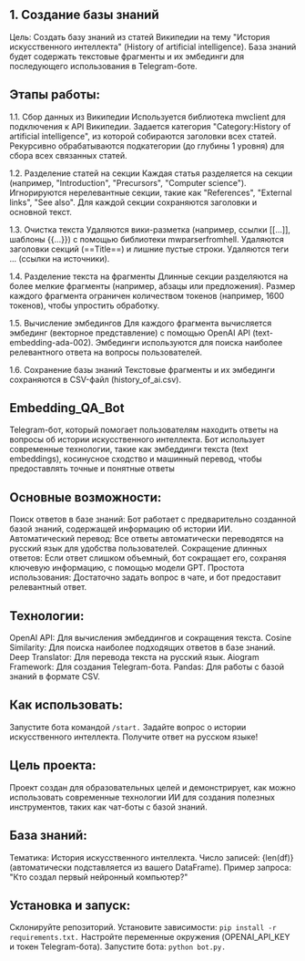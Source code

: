 ## 1. Создание базы знаний
Цель:
Создать базу знаний из статей Википедии на тему "История искусственного интеллекта" (History of artificial intelligence). База знаний будет содержать текстовые фрагменты и их эмбединги для последующего использования в Telegram-боте.

## Этапы работы:
1.1. Сбор данных из Википедии
Используется библиотека mwclient для подключения к API Википедии. Задается категория "Category:History of artificial intelligence", из которой собираются заголовки всех статей. Рекурсивно обрабатываются подкатегории (до глубины 1 уровня) для сбора всех связанных статей.

1.2. Разделение статей на секции
Каждая статья разделяется на секции (например, "Introduction", "Precursors", "Computer science"). Игнорируются нерелевантные секции, такие как "References", "External links", "See also". Для каждой секции сохраняются заголовки и основной текст.

1.3. Очистка текста
Удаляются вики-разметка (например, ссылки [[...]], шаблоны {{...}}) с помощью библиотеки mwparserfromhell. Удаляются заголовки секций (==Title==) и лишние пустые строки. Удаляются теги ... (ссылки на источники).

1.4. Разделение текста на фрагменты
Длинные секции разделяются на более мелкие фрагменты (например, абзацы или предложения). Размер каждого фрагмента ограничен количеством токенов (например, 1600 токенов), чтобы упростить обработку.

1.5. Вычисление эмбедингов
Для каждого фрагмента вычисляется эмбединг (векторное представление) с помощью OpenAI API (text-embedding-ada-002). Эмбединги используются для поиска наиболее релевантного ответа на вопросы пользователей.

1.6. Сохранение базы знаний
Текстовые фрагменты и их эмбединги сохраняются в CSV-файл (history_of_ai.csv).

## Embedding_QA_Bot
Telegram-бот, который помогает пользователям находить ответы на вопросы об истории искусственного интеллекта. Бот использует современные технологии, такие как эмбеддинги текста (text embeddings), косинусное сходство и машинный перевод, чтобы предоставлять точные и понятные ответы
## Основные возможности:
Поиск ответов в базе знаний: Бот работает с предварительно созданной базой знаний, содержащей информацию об истории ИИ.
Автоматический перевод: Все ответы автоматически переводятся на русский язык для удобства пользователей.
Сокращение длинных ответов: Если ответ слишком объемный, бот сокращает его, сохраняя ключевую информацию, с помощью модели GPT.
Простота использования: Достаточно задать вопрос в чате, и бот предоставит релевантный ответ.
## Технологии:
OpenAI API: Для вычисления эмбеддингов и сокращения текста.
Cosine Similarity: Для поиска наиболее подходящих ответов в базе знаний.
Deep Translator: Для перевода текста на русский язык.
Aiogram Framework: Для создания Telegram-бота.
Pandas: Для работы с базой знаний в формате CSV.
## Как использовать:
Запустите бота командой 
    ```
            /start. ```
Задайте вопрос о истории искусственного интеллекта.
Получите ответ на русском языке!
## Цель проекта:
Проект создан для образовательных целей и демонстрирует, как можно использовать современные технологии ИИ для создания полезных инструментов, таких как чат-боты с базой знаний.

## База знаний:
Тематика: История искусственного интеллекта.
Число записей: {len(df)} (автоматически подставляется из вашего DataFrame).
Пример запроса: "Кто создал первый нейронный компьютер?"
## Установка и запуск:
Склонируйте репозиторий.
Установите зависимости: ```pip install -r requirements.txt.```
Настройте переменные окружения (OPENAI_API_KEY и токен Telegram-бота).
Запустите бота:  ```python bot.py.```
